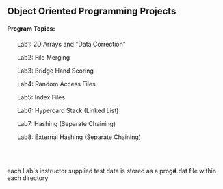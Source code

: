 <h2>Object Oriented Programming Projects</h2>
<h4>Program Topics:</h4>
<ol>Lab1: 2D Arrays and "Data Correction"</ol>
<ol>Lab2: File Merging</ol>
<ol>Lab3: Bridge Hand Scoring</ol>
<ol>Lab4: Random Access Files</ol>
<ol>Lab5: Index Files</ol>
<ol>Lab6: Hypercard Stack (Linked List)</ol>
<ol>Lab7: Hashing (Separate Chaining)</ol>
<ol>Lab8: External Hashing (Separate Chaining)</ol>
<br></br>
<p>each Lab's instructor supplied test data is stored as a prog<b>#</b>.dat file within each directory</p>

